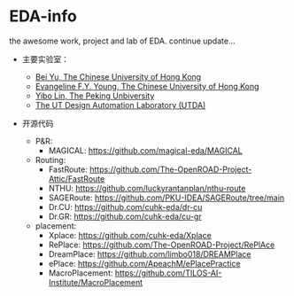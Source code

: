 # EDA-info
the awesome work, project and lab of EDA. continue update...



- 主要实验室：
	- [Bei Yu, The Chinese University of Hong Kong](http://www.cse.cuhk.edu.hk/~byu/)
	- [Evangeline F.Y. Young, The Chinese University of Hong Kong](https://www.cse.cuhk.edu.hk/~fyyoung/)
  - [Yibo Lin, The Peking Unbiversity](https://yibolin.com/)
  - [The UT Design Automation Laboratory (UTDA)](https://www.cerc.utexas.edu/utda/)
	
- 开源代码
	- P&R:
		- MAGICAL: https://github.com/magical-eda/MAGICAL
	- Routing: 
		- FastRoute: https://github.com/The-OpenROAD-Project-Attic/FastRoute
		- NTHU: https://github.com/luckyrantanplan/nthu-route
		- SAGERoute: https://github.com/PKU-IDEA/SAGERoute/tree/main
		- Dr.CU: https://github.com/cuhk-eda/dr-cu
		- Dr.GR: https://github.com/cuhk-eda/cu-gr
	- placement:
		- Xplace: https://github.com/cuhk-eda/Xplace
		- RePlace: https://github.com/The-OpenROAD-Project/RePlAce
		- DreamPlace: https://github.com/limbo018/DREAMPlace
		- ePlace: https://github.com/ApeachM/ePlacePractice
		- MacroPlacement: https://github.com/TILOS-AI-Institute/MacroPlacement
		
		
		
	
